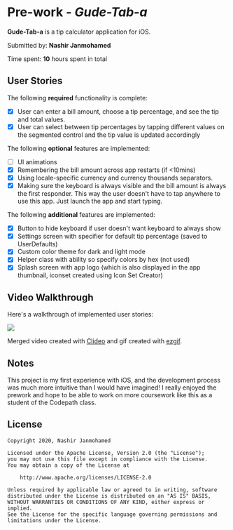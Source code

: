 # Pre-work - *Gude-Tab-a*

**Gude-Tab-a** is a tip calculator application for iOS.

Submitted by: **Nashir Janmohamed**

Time spent: **10** hours spent in total

## User Stories

The following **required** functionality is complete:

* [x] User can enter a bill amount, choose a tip percentage, and see the tip and total values.
* [x] User can select between tip percentages by tapping different values on the segmented control and the tip value is updated accordingly

The following **optional** features are implemented:

* [ ] UI animations
* [x] Remembering the bill amount across app restarts (if <10mins)
* [x] Using locale-specific currency and currency thousands separators.
* [x] Making sure the keyboard is always visible and the bill amount is always the first responder. This way the user doesn't have to tap anywhere to use this app. Just launch the app and start typing.

The following **additional** features are implemented:

- [x] Button to hide keyboard if user doesn't want keyboard to always show
- [x] Settings screen with specifier for default tip percentage (saved to UserDefaults)
- [x] Custom color theme for dark and light mode
- [x] Helper class with ability so specify colors by hex (not used)
- [x] Splash screen with app logo (which is also displayed in the app thumbnail, iconset created using Icon Set Creator)

## Video Walkthrough

Here's a walkthrough of implemented user stories:

![](gude-tab-a.gif)

Merged video created with [Clideo](https://clideo.com/editor/merge-video) and gif created with [ezgif](https://ezgif.com/video-to-gif/).

## Notes

This project is my first experience with iOS, and the development process was much more intuitive than I would have imagined! I really enjoyed the prework and hope to be able to work on more coursework like this as a student of the Codepath class.

## License

    Copyright 2020, Nashir Janmohamed

    Licensed under the Apache License, Version 2.0 (the "License");
    you may not use this file except in compliance with the License.
    You may obtain a copy of the License at

        http://www.apache.org/licenses/LICENSE-2.0

    Unless required by applicable law or agreed to in writing, software
    distributed under the License is distributed on an "AS IS" BASIS,
    WITHOUT WARRANTIES OR CONDITIONS OF ANY KIND, either express or implied.
    See the License for the specific language governing permissions and
    limitations under the License.
